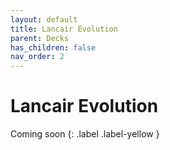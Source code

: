 ```yaml
---
layout: default
title: Lancair Evolution
parent: Decks
has_children: false
nav_order: 2
---
```


# Lancair Evolution

Coming soon
{: .label .label-yellow }
